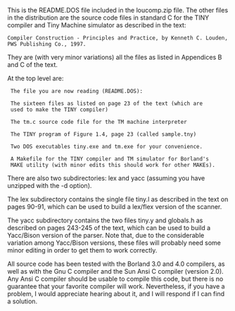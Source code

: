 This is the README.DOS file included in the loucomp.zip file.
The other files in the distribution are the source code files 
in standard C for the TINY compiler and Tiny Machine simulator
as described in the text:

	Compiler Construction - Principles and Practice, by Kenneth C. Louden,
	PWS Publishing Co., 1997.

They are (with very minor variations) all the files as listed in Appendices
B and C of the text.

At the top level are:

     The file you are now reading (README.DOS):

     The sixteen files as listed on page 23 of the text (which are
     used to make the TINY compiler)

     The tm.c source code file for the TM machine interpreter

     The TINY program of Figure 1.4, page 23 (called sample.tny)

     Two DOS executables tiny.exe and tm.exe for your convenience.

     A Makefile for the TINY compiler and TM simulator for Borland's
     MAKE utility (with minor edits this should work for other MAKEs).

There are also two subdirectories: lex and yacc (assuming you have
unzipped with the -d option).

The lex subdirectory contains the single file tiny.l
as described in the text on pages 90-91, which can be used to build
a lex/flex version of the scanner.

The yacc subdirectory contains the two files tiny.y and globals.h 
as described on pages 243-245 of the text, which can be used 
to build a Yacc/Bison version of the parser. Note that, due to
the considerable variation among Yacc/Bison versions, these files
will probably need some minor editing in order to get them to
work correctly.

All source code has been tested with the Borland 3.0 and 4.0 compilers,
as well as with the Gnu C compiler and the Sun Ansi C compiler (version 2.0).
Any Ansi C compiler should be usable to compile this code, but there is
no guarantee that your favorite compiler will work. Nevertheless, if you
have a problem, I would appreciate hearing about it, and I will respond if I
can find a solution.

